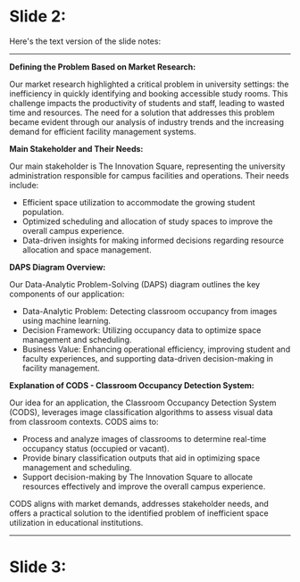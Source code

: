 # Slide 2:
Here's the text version of the slide notes:

---

**Defining the Problem Based on Market Research:**

Our market research highlighted a critical problem in university settings: the inefficiency in quickly identifying and booking accessible study rooms. This challenge impacts the productivity of students and staff, leading to wasted time and resources. The need for a solution that addresses this problem became evident through our analysis of industry trends and the increasing demand for efficient facility management systems.

**Main Stakeholder and Their Needs:**

Our main stakeholder is The Innovation Square, representing the university administration responsible for campus facilities and operations. Their needs include:

- Efficient space utilization to accommodate the growing student population.
- Optimized scheduling and allocation of study spaces to improve the overall campus experience.
- Data-driven insights for making informed decisions regarding resource allocation and space management.

**DAPS Diagram Overview:**

Our Data-Analytic Problem-Solving (DAPS) diagram outlines the key components of our application:

- Data-Analytic Problem: Detecting classroom occupancy from images using machine learning.
- Decision Framework: Utilizing occupancy data to optimize space management and scheduling.
- Business Value: Enhancing operational efficiency, improving student and faculty experiences, and supporting data-driven decision-making in facility management.

**Explanation of CODS - Classroom Occupancy Detection System:**

Our idea for an application, the Classroom Occupancy Detection System (CODS), leverages image classification algorithms to assess visual data from classroom contexts. CODS aims to:

- Process and analyze images of classrooms to determine real-time occupancy status (occupied or vacant).
- Provide binary classification outputs that aid in optimizing space management and scheduling.
- Support decision-making by The Innovation Square to allocate resources effectively and improve the overall campus experience.

CODS aligns with market demands, addresses stakeholder needs, and offers a practical solution to the identified problem of inefficient space utilization in educational institutions.

---
# Slide 3: